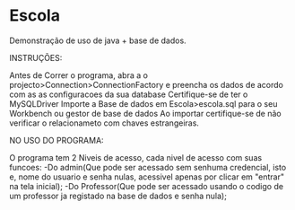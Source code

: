 # Escola
Demonstração de uso de java + base de dados.

INSTRUÇÕES:

Antes de Correr o programa, abra a o projecto>Connection>ConnectionFactory  e preencha os dados de acordo com as as configuracoes da sua database
Certifique-se de ter o MySQLDriver
Importe a Base de dados em Escola>escola.sql para o seu Workbench ou gestor de base de dados
Ao importar certifique-se de não verificar o relacionameto com chaves estrangeiras.

NO USO DO PROGRAMA:

O programa tem 2 Niveis de acesso, cada nivel de acesso com suas funcoes: 
  -Do admin(Que pode ser acessado sem senhuma credencial, isto e, nome do usuario e senha nulas, acessivel apenas por clicar em "entrar" na tela inicial);
  -Do Professor(Que pode ser acessado usando o codigo de um professor ja registado na base de dados e senha nula);
